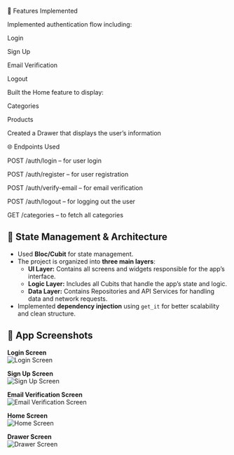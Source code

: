 🔧 Features Implemented

Implemented authentication flow including:

Login

Sign Up

Email Verification

Logout

Built the Home feature to display:

Categories

Products

Created a Drawer that displays the user’s information

🌐 Endpoints Used

POST /auth/login – for user login

POST /auth/register – for user registration

POST /auth/verify-email – for email verification

POST /auth/logout – for logging out the user

GET /categories – to fetch all categories

## 🧱 State Management & Architecture
- Used **Bloc/Cubit** for state management.  
- The project is organized into **three main layers**:
  - **UI Layer:** Contains all screens and widgets responsible for the app’s interface.  
  - **Logic Layer:** Includes all Cubits that handle the app’s state and logic.  
  - **Data Layer:** Contains Repositories and API Services for handling data and network requests.  
- Implemented **dependency injection** using `get_it` for better scalability and clean structure.


## 📱 App Screenshots

**Login Screen**  
![Login Screen](assets/screenshots/13.jpg)

**Sign Up Screen**  
![Sign Up Screen](assets/screenshots/12.jpg)

**Email Verification Screen**  
![Email Verification Screen](assets/screenshots/10.jpg)

**Home Screen**  
![Home Screen](assets/screenshots/15.jpg)

**Drawer Screen**  
![Drawer Screen](assets/screenshots/14.jpg) 


